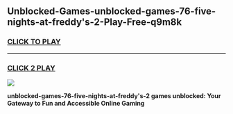
## Unblocked-Games-unblocked-games-76-five-nights-at-freddy's-2-Play-Free-q9m8k
<h3>
<a href="https://premium76.site?title=unblocked-games-76-five-nights-at-freddy's-2&ref=09A">CLICK TO PLAY</a></h3>
<hr>

<h3>
<a href="https://premium76.site?title=unblocked-games-76-five-nights-at-freddy's-2&ref=09A">CLICK 2 PLAY</a>
  
</h3>

<a href="https://premium76.site?title=unblocked-games-76-five-nights-at-freddy's-2&ref=09A"><img src="https://clearcache.store/games.png"></a>


**unblocked-games-76-five-nights-at-freddy's-2 games unblocked: Your Gateway to Fun and Accessible Online Gaming**
